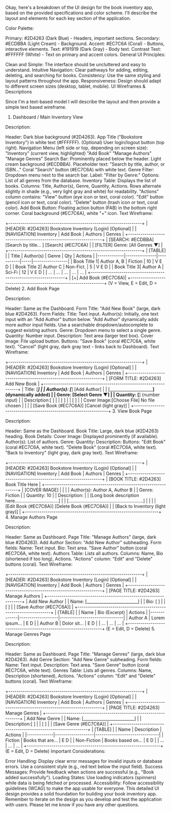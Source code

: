 Okay, here's a breakdown of the UI design for the book inventory app, based on the provided specifications and color scheme. I'll describe the layout and elements for each key section of the application.

Color Palette:

Primary: #2D4263 (Dark Blue) - Headers, important sections.
Secondary: #ECDBBA (Light Cream) - Background.
Accent: #EC7C6A (Coral) - Buttons, interactive elements.
Text: #191919 (Dark Gray) - Body text.
Contrast Text: #FFFFFF (White) - Text on primary and accent colors.
General UI Principles:

Clean and Simple: The interface should be uncluttered and easy to understand.
Intuitive Navigation: Clear pathways for adding, editing, deleting, and searching for books.
Consistency: Use the same styling and layout patterns throughout the app.
Responsiveness: Design should adapt to different screen sizes (desktop, tablet, mobile).
UI Wireframes & Descriptions

Since I'm a text-based model I will describe the layout and then provide a simple text based wireframe.

1.  Dashboard / Main Inventory View

Description:

Header:
Dark blue background (#2D4263).
App Title ("Bookstore Inventory") in white text (#FFFFFF).
(Optional) User login/logout button (top right).
Navigation Menu (left side or top, depending on screen size):
"Inventory" (current view, highlighted)
"Add Book"
"Manage Authors"
"Manage Genres"
Search Bar:
Prominently placed below the header.
Light cream background (#ECDBBA).
Placeholder text: "Search by title, author, or ISBN..."
Coral "Search" button (#EC7C6A) with white text.
Genre Filter:
Dropdown menu next to the search bar.
Label: "Filter by Genre:"
Options: List of all genres from the database.
Inventory Table:
Displays the list of books.
Columns: Title, Author(s), Genre, Quantity, Actions.
Rows alternate slightly in shade (e.g., very light gray and white) for readability.
"Actions" column contains:
"View" button (eye icon or text, coral color).
"Edit" button (pencil icon or text, coral color).
"Delete" button (trash icon or text, coral color).
Add Book Button:
Floating action button (FAB) in the bottom right corner.
Coral background (#EC7C6A), white "+" icon.
Text Wireframe:

+-----------------------------------------------------------------+
| [HEADER: #2D4263] Bookstore Inventory (Login) [Optional] |
| [NAVIGATION] Inventory | Add Book | Authors | Genres |
+-----------------------------------------------------------------+
| [SEARCH: #ECDBBA] [Search by title... ] [Search] (#EC7C6A) |
| [FILTER] Genre: [All Genres ▼] |
+-----------------------------------------------------------------+
| [TABLE] |
| Title | Author(s) | Genre | Qty | Actions |
|-------------|---------------|-----------|-----|-----------------|
| Book Title 1| Author A, B | Fiction | 10 | V E D |
| Book Title 2| Author C | Non-Fict. | 5 | V E D |
| Book Title 3| Author A | Sci-Fi | 12 | V E D |
| ... | ... | ... | ... | ... |
+-----------------------------------------------------------------+
| [+] Add Book (#EC7C6A)|
+-----------------------------------------------------------------+
(V = View, E = Edit, D = Delete) 2. Add Book Page

Description:

Header: Same as the Dashboard.
Form Title: "Add New Book" (large, dark blue #2D4263).
Form Fields:
Title: Text input.
Author(s):
Initially, one text input with an "Add Author" button below.
"Add Author" dynamically adds more author input fields.
Use a searchable dropdown/autocomplete to suggest existing authors.
Genre: Dropdown menu to select a single genre.
Quantity: Number input.
Description: Text area (larger text box).
Cover Image: File upload button.
Buttons:
"Save Book" (coral #EC7C6A, white text).
"Cancel" (light gray, dark gray text - links back to Dashboard).
Text Wireframe:

+-----------------------------------------------------------------+
| [HEADER: #2D4263] Bookstore Inventory (Login) [Optional] |
| [NAVIGATION] Inventory | Add Book | Authors | Genres |
+-----------------------------------------------------------------+
| [FORM TITLE: #2D4263] Add New Book |
+-----------------------------------------------------------------+
| Title: [_________________________] |
| Author(s): [_________________________] [Add Author] |
| [_________________________] (dynamically added) |
| Genre: [Select Genre ▼] |
| Quantity: [____] (number input) |
| Description:[ ] |
| [ ] |
| [ ] |
| Cover Image:[Choose File] No file chosen |
| |
| [Save Book (#EC7C6A)] [Cancel (light gray)] |
+-----------------------------------------------------------------+ 3. View Book Page

Description:

Header: Same as the Dashboard.
Book Title: Large, dark blue (#2D4263) heading.
Book Details:
Cover Image: Displayed prominently (if available).
Author(s): List of authors.
Genre:
Quantity:
Description:
Buttons:
"Edit Book" (coral #EC7C6A, white text).
"Delete Book" (coral #EC7C6A, white text).
"Back to Inventory" (light gray, dark gray text).
Text Wireframe:

+-----------------------------------------------------------------+
| [HEADER: #2D4263] Bookstore Inventory (Login) [Optional] |
| [NAVIGATION] Inventory | Add Book | Authors | Genres |
+-----------------------------------------------------------------+
| [BOOK TITLE: #2D4263] Book Title Here |
+-----------------------------------------------------------------+
| [COVER IMAGE] |
| |
| Author(s): Author A, Author B |
| Genre: Fiction |
| Quantity: 10 |
| Description: |
| [Long book description here..................................] |
| [..........................................................] |
| |
| [Edit Book (#EC7C6A)] [Delete Book (#EC7C6A)] |
| [Back to Inventory (light gray)] |
+-----------------------------------------------------------------+ 4. Manage Authors Page

Description:

Header: Same as Dashboard.
Page Title: "Manage Authors" (large, dark blue #2D4263).
Add Author Section:
"Add New Author" subheading.
Form fields:
Name: Text input.
Bio: Text area.
"Save Author" button (coral #EC7C6A, white text).
Authors Table:
Lists all authors.
Columns: Name, Bio (shortened if too long), Actions.
"Actions" column: "Edit" and "Delete" buttons (coral).
Text Wireframe:

+-----------------------------------------------------------------+
| [HEADER: #2D4263] Bookstore Inventory (Login) [Optional] |
| [NAVIGATION] Inventory | Add Book | Authors | Genres |
+-----------------------------------------------------------------+
| [PAGE TITLE: #2D4263] Manage Authors |
+-----------------------------------------------------------------+
| Add New Author |
| Name: [_________________________] |
| Bio: [ ] |
| [ ] |
| [Save Author (#EC7C6A)] |
+-----------------------------------------------------------------+
| [TABLE] |
| Name | Bio (Excerpt) | Actions |
|-------------|-------------------|-------------------------------|
| Author A | Lorem ipsum... | E D |
| Author B | Dolor sit... | E D |
| ... | ... | ... |
+-----------------------------------------------------------------+
(E = Edit, D = Delete) 5. Manage Genres Page

Description:

Header: Same as Dashboard.
Page Title: "Manage Genres" (large, dark blue #2D4263).
Add Genre Section:
"Add New Genre" subheading.
Form fields:
Name: Text input.
Description: Text area.
"Save Genre" button (coral #EC7C6A, white text).
Genres Table:
Lists all genres.
Columns: Name, Description (shortened), Actions.
"Actions" column: "Edit" and "Delete" buttons (coral).
Text Wireframe:

+-----------------------------------------------------------------+
| [HEADER: #2D4263] Bookstore Inventory (Login) [Optional] |
| [NAVIGATION] Inventory | Add Book | Authors | Genres |
+-----------------------------------------------------------------+
| [PAGE TITLE: #2D4263] Manage Genres |
+-----------------------------------------------------------------+
| Add New Genre |
| Name: [_________________________] |
| Description:[ ] |
| [ ] |
| [Save Genre (#EC7C6A)] |
+-----------------------------------------------------------------+
| [TABLE] |
| Name | Description | Actions |
|-------------|-------------------|-------------------------------|
| Fiction | Books that are... | E D |
| Non-Fiction | Books based on... | E D |
| ... | ... | ... |
+-----------------------------------------------------------------+
(E = Edit, D = Delete)
Important Considerations:

Error Handling: Display clear error messages for invalid inputs or database errors. Use a consistent style (e.g., red text below the input field).
Success Messages: Provide feedback when actions are successful (e.g., "Book added successfully").
Loading States: Use loading indicators (spinners) while data is being fetched or processed.
Accessibility: Follow accessibility guidelines (WCAG) to make the app usable for everyone.
This detailed UI design provides a solid foundation for building your book inventory app. Remember to iterate on the design as you develop and test the application with users. Please let me know if you have any other questions.
